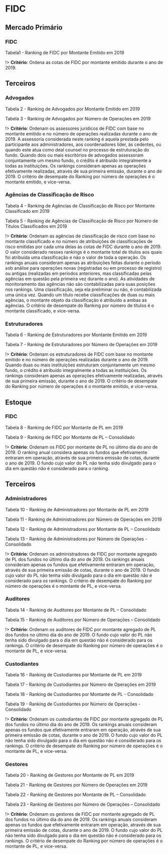 # FIDC

## Mercado Primário 

### FIDC 

Tabela1 - Ranking de FIDC por Montante Emitido em 2019 

!> **Critério**: Ordena as cotas de FIDC por montante emitido durante o ano de 2019. 

## Terceiros 

### Advogados 

Tabela 2 - Ranking de Advogados por Montante Emitido em 2019 

Tabela 3 - Ranking de Advogados por Número de Operações em 2019 

!> **Critério**: Ordenam os assessores jurídicos de FIDC com base no montante emitido e no número de operações realizadas durante o ano de 2019. A assessoria considerada neste ranking é aquela prestada pelo participante aos administradores, aos coordenadores líder, às cedentes, ou quando este atua como deal counsel no processo de estruturação do fundo. Quando dois ou mais escritórios de advogados assessoram conjuntamente um mesmo fundo, o crédito é atribuído integralmente a todas as instituições. Os rankings consideram apenas as operações efetivamente realizadas, através de sua primeira emissão, durante o ano de 2019. O critério de desempate do Ranking por número de operações é o montante emitido, e vice-versa. 

### Agências de Classificação de Risco 

Tabela 4 - Ranking de Agências de Classificação de Risco por Montante Classificado em 2019 

Tabela 5 - Ranking de Agências de Classificação de Risco por Número de Títulos Classificados em 2019 

!> **Critério**: Ordenam as agências de classificação de risco com base no montante classificado e no número de atribuições de classificações de risco emitidas por cada uma delas às cotas de FIDC durante o ano de 2019. O valor considerado nesses rankings é o montante total de títulos aos quais foi atribuída uma classificação e não o valor de toda a operação. Os rankings anuais consideram apenas as atribuições feitas durante o período sob análise para operações novas (registradas ou em processo de registro) ou antigas (realizadas em períodos anteriores, mas classificadas pelas agências em questão pela primeira vez durante o ano). As atividades de monitoramento das agências não são contabilizadas para suas posições nos rankings. Uma classificação, seja ela preliminar ou não, é contabilizada uma única vez. Quando um título recebe classificações de duas ou mais agências, o montante objeto da classificação é atribuído a ambas as agências. O critério de desempate do Ranking por número de títulos é o montante classificado, e vice-versa. 

### Estruturadores 

Tabela 6 - Ranking de Estruturadores por Montante Emitido em 2019 

Tabela 7 - Ranking de Estruturadores por Número de Operações em 2019 

!> **Critério**: Ordenam os estruturadores de FIDC com base no montante emitido e no número de operações realizadas durante o ano de 2019. Quando duas ou mais instituições estruturam conjuntamente um mesmo fundo, o crédito é atribuído integralmente a todas as instituições. Os rankings consideram apenas as operações efetivamente realizadas, através de sua primeira emissão, durante o ano de 2019. O critério de desempate do Ranking por número de operações é o montante emitido, e vice-versa. 

## Estoque 

### FIDC 

Tabela 8 - Ranking de FIDC por Montante de PL em 2019 

Tabela 9 - Ranking de FIDC por Montante de PL – Consolidado 

!> **Critério**: Ordenam os FIDC por montante de PL no último dia do ano de 2019. O ranking anual considera apenas os fundos que efetivamente entraram em operação, através de sua primeira emissão de cotas, durante o ano de 2019. O fundo cujo valor do PL não tenha sido divulgado para o dia em questão não é considerado para o ranking. 

## Terceiros 

### Administradores 

Tabela 10 - Ranking de Administradores por Montante de PL em 2019 

Tabela 11 - Ranking de Administradores por Número de Operações em 2019 

Tabela 12 - Ranking de Administradores por Montante de PL – Consolidado 

Tabela 13 - Ranking de Administradores por Número de Operações - Consolidado 

!> **Critério**: Ordenam os administradores de FIDC por montante agregado de PL dos fundos no último dia do ano de 2019. Os rankings anuais consideram apenas os fundos que efetivamente entraram em operação, através de sua primeira emissão de cotas, durante o ano de 2019. O fundo cujo valor do PL não tenha sido divulgado para o dia em questão não é considerado para os rankings. O critério de desempate do Ranking por número de operações é o montante de PL, e vice-versa. 

### Auditores 

Tabela 14 - Ranking de Auditores por Montante de PL – Consolidado 

Tabela 15 - Ranking de Auditores por Número de Operações – Consolidado  

!> **Critério**: Ordenam os auditores de FIDC por montante agregado de PL dos fundos no último dia do ano de 2019. O fundo cujo valor do PL não tenha sido divulgado para o dia em questão não é considerado para os rankings. O critério de desempate do Ranking por número de operações é o montante de PL, e vice-versa. 

### Custodiantes 

Tabela 16 - Ranking de Custodiantes por Montante de PL em 2019 

Tabela 17 - Ranking de Custodiantes por Número de Operações em 2019 

Tabela 18 - Ranking de Custodiantes por Montante de PL - Consolidado 

Tabela 19 - Ranking de Custodiantes por Número de Operações - Consolidado 

!> **Critério**: Ordenam os custodiantes de FIDC por montante agregado de PL dos fundos no último dia do ano de 2019. Os rankings anuais consideram apenas os fundos que efetivamente entraram em operação, através de sua primeira emissão de cotas, durante o ano de 2019. O fundo cujo valor do PL não tenha sido divulgado para o dia em questão não é considerado para os rankings. O critério de desempate do Ranking por número de operações é o montante de PL, e vice-versa. 

### Gestores 

Tabela 20 - Ranking de Gestores por Montante de PL em 2019 

Tabela 21 - Ranking de Gestores por Número de Operações em 2019 

Tabela 22 - Ranking de Gestores por Montante de PL – Consolidado 

Tabela 23 - Ranking de Gestores por Número de Operações – Consolidado 

!> **Critério**: Ordenam os gestores de FIDC por montante agregado de PL dos fundos no último dia do ano de 2019. Os rankings anuais consideram apenas os fundos que efetivamente entraram em operação, através de sua primeira emissão de cotas, durante o ano de 2019. O fundo cujo valor do PL não tenha sido divulgado para o dia em questão não é considerado para os rankings. O critério de desempate do Ranking por número de operações é o montante de PL, e vice-versa. 